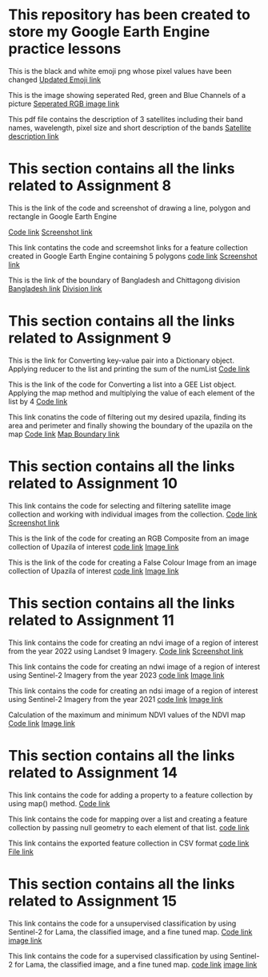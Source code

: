 # This repository has been created to store my Google Earth Engine practice lessons

This is the black and white emoji png whose pixel values have been changed
[Updated Emoji link](https://github.com/HR-134/GEE_Practice/blob/main/gray-emoji.png)

This is the image showing seperated Red, green and Blue Channels of a picture
[Seperated RGB image link](https://github.com/HR-134/GEE_Practice/blob/main/separated_R_G_B.png)

This pdf file contains the description of 3 satellites including their band names, wavelength, pixel size and short description of the bands
[Satellite description link](https://github.com/HR-134/GEE_Practice/blob/main/Satellite.pdf)


# This section contains all the links related to Assignment 8

This is the link of the code and screenshot of drawing a line, polygon and rectangle in Google Earth Engine

[Code link](https://code.earthengine.google.com/be86960902135434438a58451262cdbe)
[Screenshot link](https://github.com/HR-134/GEE_Practice/blob/main/vector.png)

This link contatins the code and screemshot links for a feature collection created in Google Earth Engine containing 5 polygons
[code link](https://github.com/HR-134/GEE_Practice/blob/main/GEE_AS_8.js)
[Screenshot link](https://github.com/HR-134/GEE_Practice/blob/main/Waterbody.png)


This is the link of the boundary of Bangladesh and Chittagong division
[Bangladesh link](https://github.com/HR-134/GEE_Practice/blob/main/boundary_of_bd.png)
[Division link](https://github.com/HR-134/GEE_Practice/blob/main/Chittagong.png)


# This section contains all the links related to Assignment 9
This is the link for Converting key-value pair into a Dictionary object. Applying reducer to the list and printing the sum of the numList
[Code link](https://code.earthengine.google.com/c24a60042a6eefef05e0e03ff07728c0)

This is the link of the code for Converting a list into a GEE List object. Applying the map method and multiplying the value of each element of the list by 4
[Code link](https://code.earthengine.google.com/360ca0e809c827e7ec757cc620709dff)

This link conatins the code of filtering out my desired upazila, finding its area and perimeter and finally showing the boundary of the upazila on the map
[Code link](https://code.earthengine.google.com/3933d58dada9c8b9202aeadafbda4f8d)
[Map Boundary link](https://github.com/HR-134/GEE_Practice/blob/main/Upazila_ss.png)

# This section contains all the links related to Assignment 10

This link contains the code for selecting and filtering satellite image collection and working with individual images from the collection.
[Code link](https://code.earthengine.google.com/974f1d21fe50212a287a9557c8b581f3)
[Screenshot link](https://github.com/HR-134/GEE_Practice/blob/main/Satellie_img.png)

This is the link of the code for creating an RGB Composite from an image collection of Upazila of interest [code link](https://code.earthengine.google.com/6fc60a99f4f59183031d7da7b0f9a8ab)
[Image link](https://github.com/HR-134/GEE_Practice/blob/main/Boalkhali_RGB.png)

This is the link of the code for creating a False Colour Image from an image collection of Upazila of interest
[code link](https://code.earthengine.google.com/911700121d9d5619a6d7f1ec237774fa)
[Image link](https://github.com/HR-134/GEE_Practice/blob/main/False_clr_img.png)


# This section contains all the links related to Assignment 11

This link contains the code for creating an ndvi image of a region of interest from the year 2022 using Landset 9 Imagery.
[Code link](https://code.earthengine.google.com/58ecef9d8d1acc4da62d388a325fc0e6)
[Screenshot link](https://github.com/HR-134/GEE_Practice/blob/main/ndvi0.png)

This link contains the code for creating an ndwi image of a region of interest using Sentinel-2 Imagery from the year 2023 [code link](https://code.earthengine.google.com/9d1e990c5e8d83c06e3981dfe40d54c3)
[Image link](https://github.com/HR-134/GEE_Practice/blob/main/ndwi0.png)

This link contains the code for creating an ndsi image of a region of interest using Sentinel-2 Imagery from the year 2021
[code link](https://code.earthengine.google.com/905f7e0ea5ae9de4afacade6c8742121)
[Image link](https://github.com/HR-134/GEE_Practice/blob/main/ndsi%20-%20Copy.png)

Calculation of the maximum and minimum NDVI values of the NDVI map
[Code link](https://code.earthengine.google.com/8539812a2fcf7c3e08e12c1bfaf090ea)
[Image link](https://github.com/HR-134/GEE_Practice/blob/main/Screenshot%202024-04-07%20072509.png)


# This section contains all the links related to Assignment 14

This link contains the code for adding a property to a feature collection by using map() method.
[Code link](https://code.earthengine.google.com/3cfb7d3a0ed0f53f313dda22c7c6c46e)

This link contains the code for mapping over a list and creating a feature collection by passing null geometry to each element of that list.
[code link](https://code.earthengine.google.com/7afd9ff76e92b97e5c7039420ff4f51c)

This link contains the exported feature collection in CSV format
[code link](https://code.earthengine.google.com/dc84bcc0e588ac7a9219467110dc42ba)
[File link](https://github.com/HR-134/GEE_Practice/commit/79eea2c574396d11a92c1692734ee74670b38d1b)

# This section contains all the links related to Assignment 15

This link contains the code for a unsupervised classification by using Sentinel-2 for Lama, the classified image, and a fine tuned map.
[Code link](https://code.earthengine.google.com/9b22ce226588272148733e12bfbf2901)
[image link](https://github.com/HR-134/GEE_Practice/blob/main/Untitled.jpg)

This link contains the code  for a supervised classification by using Sentinel-2 for Lama, the classified image, and a fine tuned map.
[code link](https://code.earthengine.google.com/89053b0d6df137cf4a79881a8fcfa146)
[image link](https://github.com/HR-134/GEE_Practice/blob/main/Untitled2.jpg)







